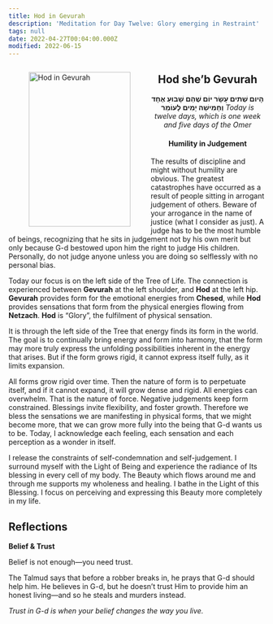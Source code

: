 ```yaml
---
title: Hod in Gevurah
description: 'Meditation for Day Twelve: Glory emerging in Restraint'
tags: null
date: 2022-04-27T00:04:00.000Z
modified: 2022-06-15
---
```


<a href="https://www.chabad.org/holidays/sefirah/omer-count_cdo/jewish/Count-the-Omer.htm">
<i class="fa fa-file" aria-hidden="true"></i></a>

<figure style='float: left'>
 <a href='/posts/img/freedom/week2/2.5-Hod_in_Gevurah.png' target="_blank">
   <img src='/posts/img/freedom/week2/2.5-Hod_in_Gevurah_s.png' alt='Hod in Gevurah' width='200' height='304' />
 </a>
</figure>

<div style="text-align:center">
<h2>Hod she’b Gevurah</h2>
<span dir="rtl"><b>הָיום שְׁתים עָשָׂר יוֹם שֶׁהֵם שָׁבוּעַ אֶחָד וְחָמִישַׁה יָמִים לָעוֹמֵר</b></span>
<i>ֹToday is twelve days, which is one week and five days of the Omer</i>
</p>

<h4>Humility in Judgement</h4>

</div>

<div class="abstract">

The results of discipline and might without humility are obvious. The greatest catastrophes have occurred as a result of people sitting in arrogant judgement of others. Beware of your arrogance in the name of justice (what I consider as just). A judge has to be the most humble of beings, recognizing that he sits in judgement not by his own merit but only because G-d bestowed upon him the right to judge His children. Personally, do not judge anyone unless you are doing so selflessly with no personal bias.

</div>

Today our focus is on the left side of the Tree of Life. The connection is experienced between **Gevurah** at the left shoulder, and **Hod** at the left hip. **Gevurah** provides form for the emotional energies from **Chesed**, while **Hod** provides sensations that form from the physical energies flowing from **Netzach**. **Hod** is “Glory”, the fulfilment of physical sensation.

It is through the left side of the Tree that energy finds its form in the world. The goal is to continually bring energy and form into harmony, that the form may more truly express the unfolding possibilities inherent in the energy that arises. But if the form grows rigid, it cannot express itself fully, as it limits expansion.

All forms grow rigid over time. Then the nature of form is to perpetuate itself, and if it cannot expand, it will grow dense and rigid. All energies can overwhelm. That is the nature of force. Negative judgements keep form constrained. Blessings invite flexibility, and foster growth. Therefore we bless the sensations we are manifesting in physical forms, that we might become more, that we can grow more fully into the being that G-d wants us to be. Today, I acknowledge each feeling, each sensation and each perception as a wonder in itself.

<div class="abstract">

I release the constraints of self-condemnation and self-judgement. I surround myself with the Light of Being and experience the radiance of Its blessing in every cell of my body. The Beauty which flows around me and through me supports my wholeness and healing. I bathe in the Light of this Blessing. I focus on perceiving and expressing this Beauty more completely in my life.
</div>

## Reflections

**Belief & Trust**

<div class="note">

Belief is not enough—you need trust.

The Talmud says that before a robber breaks in, he prays that G-d should help him. He believes in G-d, but he doesn’t trust Him to provide him an honest living—and so he steals and murders instead.

_Trust in G-d is when your belief changes the way you live._

</div>
